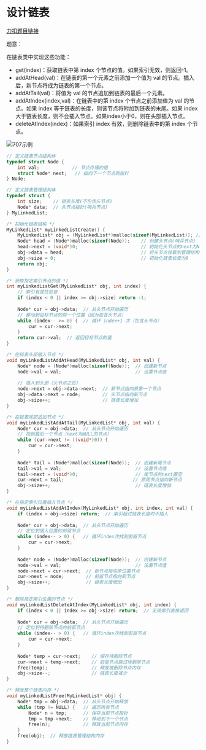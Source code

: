 # 设计链表

[力扣题目链接](https://gitee.com/link?target=https%3A%2F%2Fleetcode.cn%2Fproblems%2Fdesign-linked-list%2F)

题意：

在链表类中实现这些功能：

- get(index)：获取链表中第 index 个节点的值。如果索引无效，则返回-1。
- addAtHead(val)：在链表的第一个元素之前添加一个值为 val 的节点。插入后，新节点将成为链表的第一个节点。
- addAtTail(val)：将值为 val 的节点追加到链表的最后一个元素。
- addAtIndex(index,val)：在链表中的第 index 个节点之前添加值为 val 的节点。如果 index 等于链表的长度，则该节点将附加到链表的末尾。如果 index 大于链表长度，则不会插入节点。如果index小于0，则在头部插入节点。
- deleteAtIndex(index)：如果索引 index 有效，则删除链表中的第 index 个节点。

![707示例](https://code-thinking-1253855093.file.myqcloud.com/pics/20200814200558953.png)



```c
// 定义链表节点结构体
typedef struct Node {
    int val;            // 节点存储的值
    struct Node* next;   // 指向下一个节点的指针
} Node;

// 定义链表管理结构体
typedef struct {
    int size;    // 链表长度(不包含头节点)
    Node* data;  // 头节点指针(哨兵节点)
} MyLinkedList;

/* 初始化链表结构 */
MyLinkedList* myLinkedListCreate() {
    MyLinkedList* obj = (MyLinkedList*)malloc(sizeof(MyLinkedList)); // 分配链表管理结构内存
    Node* head = (Node*)malloc(sizeof(Node));    // 创建头节点(哨兵节点)
    head->next = (void*)0;                       // 初始化头节点的next为NULL
    obj->data = head;                            // 将头节点挂载到管理结构
    obj->size = 0;                               // 初始化链表长度为0
    return obj;
}

/* 获取指定索引节点的值 */
int myLinkedListGet(MyLinkedList* obj, int index) {
    // 索引有效性检查
    if (index < 0 || index >= obj->size) return -1;
    
    Node* cur = obj->data;  // 从头节点开始遍历
    // 移动到目标节点的前一个位置（因为包含头节点）
    while (index-- >= 0) {  // 循环 index+1 次（包含头节点）
        cur = cur->next;
    }
    return cur->val;  // 返回目标节点的值
}

/* 在链表头部插入节点 */
void myLinkedListAddAtHead(MyLinkedList* obj, int val) {
    Node* node = (Node*)malloc(sizeof(Node));  // 创建新节点
    node->val = val;                           // 设置节点值
    
    // 插入到头部（头节点之后）
    node->next = obj->data->next;  // 新节点指向原第一个节点
    obj->data->next = node;        // 头节点指向新节点
    obj->size++;                   // 链表长度增加
}

/* 在链表尾部追加节点 */
void myLinkedListAddAtTail(MyLinkedList* obj, int val) {
    Node* cur = obj->data;  // 从头节点开始遍历
    // 找到最后一个节点（next为NULL的节点）
    while (cur->next != ((void*)0)) {
        cur = cur->next;
    }
    
    Node* tail = (Node*)malloc(sizeof(Node));  // 创建新尾节点
    tail->val = val;                           // 设置节点值
    tail->next = (void*)0;                     // 尾节点的next置空
    cur->next = tail;                         // 原尾节点指向新节点
    obj->size++;                               // 链表长度增加
}

/* 在指定索引位置插入节点 */
void myLinkedListAddAtIndex(MyLinkedList* obj, int index, int val) {
    if (index > obj->size) return;  // 索引超过链表长度时不插入
    
    Node* cur = obj->data;  // 从头节点开始遍历
    // 定位到插入位置的前驱节点
    while (index-- > 0) {   // 循环index次找到前驱节点
        cur = cur->next;
    }
    
    Node* node = (Node*)malloc(sizeof(Node));  // 创建新节点
    node->val = val;                           // 设置节点值
    node->next = cur->next;  // 新节点指向原位置节点
    cur->next = node;        // 前驱节点指向新节点
    obj->size++;             // 链表长度增加
}

/* 删除指定索引位置的节点 */
void myLinkedListDeleteAtIndex(MyLinkedList* obj, int index) {
    if (index < 0 || index >= obj->size) return;  // 无效索引直接返回
    
    Node* cur = obj->data;  // 从头节点开始遍历
    // 定位到待删除节点的前驱节点
    while (index-- > 0) {   // 循环index次找到前驱节点
        cur = cur->next;
    }
    
    Node* temp = cur->next;    // 保存待删除节点
    cur->next = temp->next;    // 前驱节点跳过待删除节点
    free(temp);                // 释放被删除节点内存
    obj->size--;               // 链表长度减少
}

/* 释放整个链表内存 */
void myLinkedListFree(MyLinkedList* obj) {
    Node* tmp = obj->data;  // 从头节点开始释放
    while (tmp != NULL) {   // 遍历所有节点
        Node* n = tmp;      // 保存当前节点指针
        tmp = tmp->next;    // 移动到下一个节点
        free(n);            // 释放当前节点内存
    }
    free(obj);  // 释放链表管理结构内存
}
```

